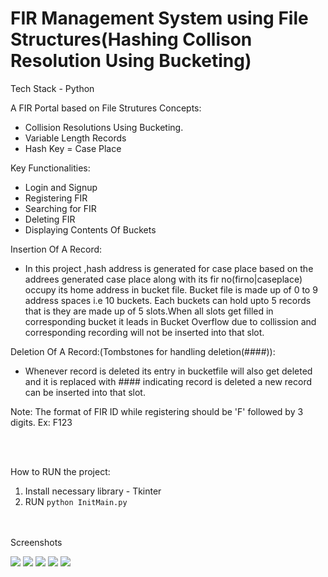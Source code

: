 # FIR Management System using File Structures(Hashing Collison Resolution Using Bucketing)

Tech Stack - Python

A FIR Portal based on File Strutures Concepts:
- Collision Resolutions Using Bucketing.
- Variable Length Records
- Hash Key = Case Place

Key Functionalities:
- Login and Signup
- Registering FIR
- Searching for FIR
- Deleting FIR
- Displaying Contents Of Buckets


Insertion Of A Record:
- In this project ,hash address is generated for case place based on the addrees generated case place along with its fir no(firno|caseplace) occupy its home address in bucket file.
Bucket file is made up of 0 to 9 address spaces i.e 10 buckets. Each buckets can hold upto 5 records that is they are made up of 5 slots.When all slots get filled in corresponding bucket it leads in Bucket Overflow  due to collission and corresponding recording will not be inserted into that slot.


Deletion Of A Record:(Tombstones for handling deletion(####)):
- Whenever record is deleted its entry in bucketfile will also get deleted and it is replaced with #### indicating record is deleted a new record can be inserted into that slot.

Note: The format of FIR ID while registering should be 'F' followed by 3 digits. Ex: F123

<br><br>

How to RUN the project:
1. Install necessary library - Tkinter
2. RUN ```python InitMain.py```

<br><br>
Screenshots
<br>

<img src="https://github.com/7-Aishwarya/FIR-Management-System/assets/98330491/2b722a6e-3b61-4f34-bf12-887c7b53e576" >              
<img src = "https://github.com/7-Aishwarya/CNS-Lab-Programs-VTU-5th-Sem-/assets/98330491/cdbc29ef-7286-4d14-bd88-6487d3f78a3c"  >
<img src = "https://github.com/7-Aishwarya/FIR-Management-System/assets/98330491/226fed04-fe12-41fd-be6b-0b7705bbd022" >
<img src = "https://github.com/7-Aishwarya/FIR-Management-System/assets/98330491/5874345d-65f8-4fcb-8da0-48e7a2e5512f " >
<img src = "https://github.com/7-Aishwarya/FIR-Management-System/assets/98330491/2967c176-def8-401d-8975-a13d635d7241">
